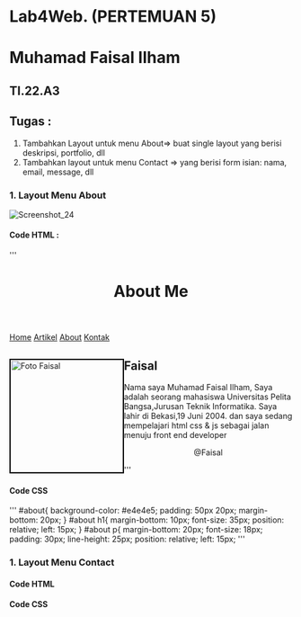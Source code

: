 # Lab4Web. (PERTEMUAN 5)

# Muhamad Faisal Ilham
## TI.22.A3

## Tugas : 
1. Tambahkan Layout untuk menu About=> buat single layout yang berisi deskripsi, portfolio, dll
2. Tambahkan layout untuk menu Contact
=> yang berisi form isian: nama, email, message, dll

### 1. Layout Menu About
![Screenshot_24](https://github.com/vsal19/Lab4Web./assets/115516624/b83bac8f-e9d8-4873-9cf2-dc8d717cccaa)

#### Code HTML :
'''
<!DOCTYPE html>
<html lang="en">
<head>
    <meta charset="UTF-8">
    <meta http-equiv="X-UA-Compatible" content="IE=edge">
    <meta name="viewport" content="width=device-width, initial-scale=1.0">
    <title>About Me</title>
    <link rel="stylesheet" href="style.css">
</head>
<body>
    <div id="container">
        <header>
            <h1>About Me</h1>
        </header>
        <nav>
            <a href="home.html" class="active">Home</a>
            <a href="artikel.html">Artikel</a>
            <a href="about.html">About</a>
            <a href="kontak.html">Kontak</a>
        </nav>
        <section id="about">
            <div class="row">
                <img src="faisal.jpg.jpeg" title="faisal" alt="Foto Faisal" width="200px
                " class="image-circle" style="float: left; border: 2px solid black;">
                <h1>Faisal</h1>
                <p>Nama saya Muhamad Faisal Ilham, Saya adalah seorang mahasiswa Universitas Pelita Bangsa,Jurusan Teknik Informatika. Saya lahir di Bekasi,19 Juni 2004. dan saya sedang mempelajari html css & js sebagai jalan menuju front end developer</p>
            </div>
        </section>
        <footer>
            <p style="text-align: center;">@Faisal</p>
        </footer>
    </div>
</body>
</html>
'''

#### Code CSS
'''
#about{
    background-color: #e4e4e5;
    padding: 50px 20px;
    margin-bottom: 20px;
}
#about h1{
    margin-bottom: 10px;
    font-size: 35px;
    position: relative;
    left: 15px;
}
#about p{
    margin-bottom: 20px;
    font-size: 18px;
    padding: 30px;
    line-height: 25px;
    position: relative;
    left: 15px;
'''

### 1. Layout Menu Contact

#### Code HTML

#### Code CSS



